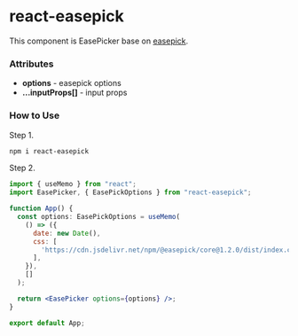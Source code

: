 # react-easepick

This component is EasePicker base on [easepick](https://easepick.com/).



### Attributes

* **options** - easepick options
* **...inputProps[]** - input props


### How to Use

Step 1.
```bash
npm i react-easepick
```

Step 2.
```jsx
import { useMemo } from "react";
import EasePicker, { EasePickOptions } from "react-easepick";

function App() {
  const options: EasePickOptions = useMemo(
    () => ({
      date: new Date(),
      css: [
        'https://cdn.jsdelivr.net/npm/@easepick/core@1.2.0/dist/index.css',
      ],
    }),
    []
  );

  return <EasePicker options={options} />;
}

export default App;

```